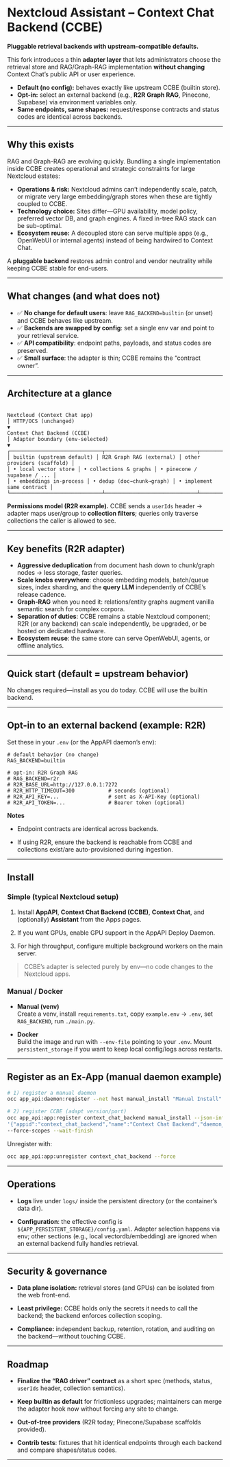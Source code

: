 
# Nextcloud Assistant – Context Chat Backend (CCBE)
**Pluggable retrieval backends with upstream-compatible defaults.**

This fork introduces a thin **adapter layer** that lets administrators choose the retrieval store and RAG/Graph-RAG implementation **without changing** Context Chat’s public API or user experience.

- **Default (no config):** behaves exactly like upstream CCBE (builtin store).
- **Opt-in:** select an external backend (e.g., **R2R Graph RAG**, Pinecone, Supabase) via environment variables only.
- **Same endpoints, same shapes:** request/response contracts and status codes are identical across backends.

---

## Why this exists

RAG and Graph-RAG are evolving quickly. Bundling a single implementation inside CCBE creates operational and strategic constraints for large Nextcloud estates:

- **Operations & risk:** Nextcloud admins can’t independently scale, patch, or migrate very large embedding/graph stores when these are tightly coupled to CCBE.
- **Technology choice:** Sites differ—GPU availability, model policy, preferred vector DB, and graph engines. A fixed in-tree RAG stack can be sub-optimal.
- **Ecosystem reuse:** A decoupled store can serve multiple apps (e.g., OpenWebUI or internal agents) instead of being hardwired to Context Chat.

A **pluggable backend** restores admin control and vendor neutrality while keeping CCBE stable for end-users.

---

## What changes (and what does **not**)

- ✅ **No change for default users**: leave `RAG_BACKEND=builtin` (or unset) and CCBE behaves like upstream.
- ✅ **Backends are swapped by config**: set a single env var and point to your retrieval service.
- ✅ **API compatibility**: endpoint paths, payloads, and status codes are preserved.
- ✅ **Small surface**: the adapter is thin; CCBE remains the “contract owner”.

---

## Architecture at a glance

```

Nextcloud (Context Chat app)  
│ HTTP/OCS (unchanged)  
▼  
Context Chat Backend (CCBE)  
│ Adapter boundary (env-selected)  
▼  
┌──────────────────────────────┬──────────────────────────────┬──────────────────────────────┐  
│ builtin (upstream default) │ R2R Graph RAG (external) │ other providers (scaffold) │  
│ • local vector store │ • collections & graphs │ • pinecone / supabase / ... │  
│ • embeddings in-process │ • dedup (doc→chunk→graph) │ • implement same contract │  
└──────────────────────────────┴──────────────────────────────┴──────────────────────────────┘

````

**Permissions model (R2R example).** CCBE sends a `userIds` header → adapter maps user/group to **collection filters**; queries only traverse collections the caller is allowed to see.

---

## Key benefits (R2R adapter)

- **Aggressive deduplication** from document hash down to chunk/graph nodes → less storage, faster queries.
- **Scale knobs everywhere**: choose embedding models, batch/queue sizes, index sharding, and the **query LLM** independently of CCBE’s release cadence.
- **Graph-RAG** when you need it: relations/entity graphs augment vanilla semantic search for complex corpora.
- **Separation of duties**: CCBE remains a stable Nextcloud component; R2R (or any backend) can scale independently, be upgraded, or be hosted on dedicated hardware.
- **Ecosystem reuse**: the same store can serve OpenWebUI, agents, or offline analytics.

---

## Quick start (default = upstream behavior)

No changes required—install as you do today. CCBE will use the builtin backend.

---

## Opt-in to an external backend (example: R2R)

Set these in your `.env` (or the AppAPI daemon’s env):

```env
# default behavior (no change)
RAG_BACKEND=builtin

# opt-in: R2R Graph RAG
# RAG_BACKEND=r2r
# R2R_BASE_URL=http://127.0.0.1:7272
# R2R_HTTP_TIMEOUT=300           # seconds (optional)
# R2R_API_KEY=...                # sent as X-API-Key (optional)
# R2R_API_TOKEN=...              # Bearer token (optional)
````

**Notes**

- Endpoint contracts are identical across backends.
    
- If using R2R, ensure the backend is reachable from CCBE and collections exist/are auto-provisioned during ingestion.
    

---

## Install

### Simple (typical Nextcloud setup)

1. Install **AppAPI**, **Context Chat Backend (CCBE)**, **Context Chat**, and (optionally) **Assistant** from the Apps pages.
    
2. If you want GPUs, enable GPU support in the AppAPI Deploy Daemon.
    
3. For high throughput, configure multiple background workers on the main server.
    

> CCBE’s adapter is selected purely by env—no code changes to the Nextcloud apps.

### Manual / Docker

- **Manual (venv)**  
    Create a venv, install `requirements.txt`, copy `example.env` → `.env`, set `RAG_BACKEND`, run `./main.py`.
    
- **Docker**  
    Build the image and run with `--env-file` pointing to your `.env`. Mount `persistent_storage` if you want to keep local config/logs across restarts.
    

---

## Register as an Ex-App (manual daemon example)

```bash
# 1) register a manual daemon
occ app_api:daemon:register --net host manual_install "Manual Install" manual-install http <host> <nextcloud_url>

# 2) register CCBE (adapt version/port)
occ app_api:app:register context_chat_backend manual_install --json-info \
'{"appid":"context_chat_backend","name":"Context Chat Backend","daemon_config_name":"manual_install","version":"<x.y.z>","secret":"<secret>","port":10034,"scopes":[],"system_app":0}' \
--force-scopes --wait-finish
```

Unregister with:

```bash
occ app_api:app:unregister context_chat_backend --force
```

---

## Operations

- **Logs** live under `logs/` inside the persistent directory (or the container’s data dir).
    
- **Configuration**: the effective config is `${APP_PERSISTENT_STORAGE}/config.yaml`. Adapter selection happens via env; other sections (e.g., local vectordb/embedding) are ignored when an external backend fully handles retrieval.
    

---

## Security & governance

- **Data plane isolation:** retrieval stores (and GPUs) can be isolated from the web front-end.
    
- **Least privilege:** CCBE holds only the secrets it needs to call the backend; the backend enforces collection scoping.
    
- **Compliance:** independent backup, retention, rotation, and auditing on the backend—without touching CCBE.
    

---

## Roadmap

- **Finalize the “RAG driver” contract** as a short spec (methods, status, `userIds` header, collection semantics).
    
- **Keep builtin as default** for frictionless upgrades; maintainers can merge the adapter hook now without forcing any site to change.
    
- **Out-of-tree providers** (R2R today; Pinecone/Supabase scaffolds provided).
    
- **Contrib tests**: fixtures that hit identical endpoints through each backend and compare shapes/status codes.
    

---

